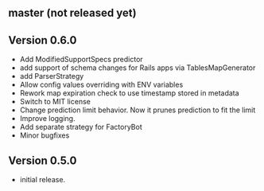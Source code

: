 ## master (not released yet)

## Version 0.6.0

- Add ModifiedSupportSpecs predictor
- add support of schema changes for Rails apps via TablesMapGenerator
- add ParserStrategy
- Allow config values overriding with ENV variables
- Rework map expiration check to use timestamp stored in metadata
- Switch to MIT license
- Change prediction limit behavior. Now it prunes prediction to fit the limit
- Improve logging.
- Add separate strategy for FactoryBot
- Minor bugfixes

## Version 0.5.0

- initial release.
